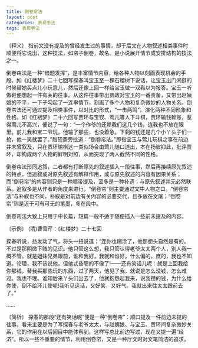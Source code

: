 ```yaml
---
title: 倒卷帘法
layout: post
categories: 表现手法
tags: 表现手法
---
```


〔释义〕 指前文没有提及的曾经发生过的事情，却于后文在人物叙述相类事件时顺便将它说出，这种技法，如帘子倒卷，故名。是小说展开情节或安排结构的技法之一。

倒卷帘法是一种“借题发挥”，是丰富情节内容，给各种人物以刻画表现机会的手段。如《红楼梦》二十七回写探春叫宝玉至一棵石榴树下说话，让宝玉出门闲逛的时候替她买点儿小玩意儿，然后还像上回一样给宝玉做一双鞋以为报答。宝玉一听做鞋便想起一件有关的往事。从这件往事带出贾政对宝玉的一番责备，又带出赵姨娘的不平，一下子勾起了一连串情节，刻画了多个人物和复杂微妙的人物关系。倒卷帘法还可通过提及相类事件，以对比的形式，“一击两鸣”，演化两种不同形象和性格。如《红楼梦》二十六回写贾环与宝钗、莺儿等人下斗棋，贾环输钱赖账，惹得莺儿不高兴，便说了一句：“一个作爷的还赖我们这几个钱，连我也不放在眼里。前儿我和宝二爷玩，他输了那些，也没着急。下剩的钱还是几个小丫头子们一抢，他一笑就罢了。”脂砚斋旁批道：“倒卷帘法。”即指宝玉与莺儿玩棋之事在前边并未曾叙及，只在贾环输棋这一类似场合由莺儿随口道出，本在扬彼抑此，批评贾环，却构成两个人物的鲜明对照，从而突现了两人截然不同的性格。

倒卷帘法形同追叙，二者都有打断原先的叙述插入一段往事，然后再接续原先叙述的特点，但追叙或对原先叙述有解释作用，或与原先叙述的内容有因果关系；而“倒卷帘”的内容则只是一种顺带提及，至多是一种补遗；与原先叙述并无必然联系。追叙多是从作者的角度来进行，“倒卷帘”则主要通过文中人物之口。“倒卷帘法”与补叙也不同，补叙是对前边有关内容的必要交代，且多放在文尾；“倒卷帘”则是近于可有可无的笔墨，多在段中。

倒卷帘法大致上只用于中长篇，短篇一般不适于随便插入一些前未提及的内容。

〔示例〕 (清)曹雪芹：《红楼梦》二十七回

探春听说，益发动了气，将头一扭说道：“连你也糊涂了，他那想头自然是有的。不过是那阴微下贱的见识。他只管这么想，我只管认得老爷太太两个人，别人我一概不管。就是姐妹兄弟跟前，谁和我好，我就和谁好，什么偏的，庶的，我也不知道。论理，我不该说他，但他忒昏聩的不像了!——还有笑话儿呢：就是上回我给你那钱，替我买那些玩的东西，过了两天，他见了我，就说是怎么没钱，怎么难过。我也不理。谁知后来丫头们出去了，他就抱怨起我来，说我攒的钱，为什么给你使，倒不给环儿使呢!我听见这话，又好笑，又好气。我就出来往太太跟前去了。”

……

〔简析〕 探春的那段“还有笑话呢”便是一种“倒卷帘”：顺口提及一件前边未提的往事。看来主要是为了写探春与老爷太太，与赵姨娘、与宝玉、贾环间复杂微妙关系，它的作用在以后回目中能体察到。这样写总比前边写过，现在又提一遍“经济”。所以一些不重要的情节，利用倒卷帘，又是一种厅文时对文笔简洁的追求。 